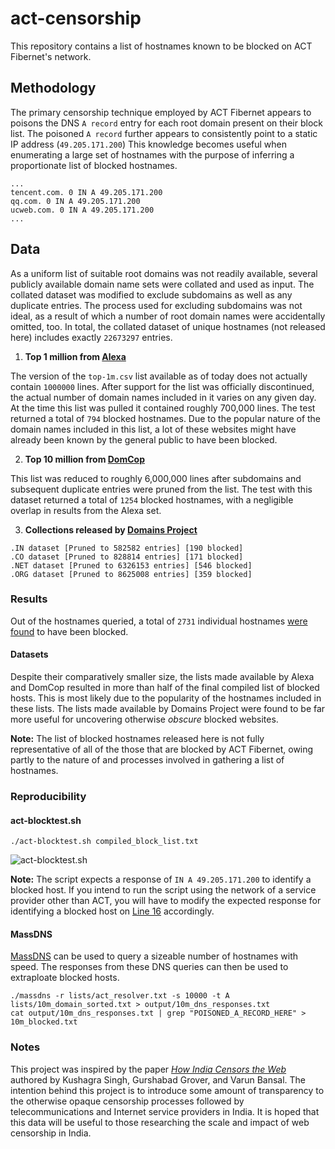 # act-censorship
This repository contains a list of hostnames known to be blocked on ACT Fibernet's network.

## Methodology
The primary censorship technique employed by ACT Fibernet appears to poisons the DNS `A record` entry for each root domain present on their block list. The poisoned `A record` further appears to consistently point to a static IP address (`49.205.171.200`) This knowledge becomes useful when enumerating a large set of hostnames with the purpose of inferring a proportionate list of blocked hostnames.

```
...
tencent.com. 0 IN A 49.205.171.200
qq.com. 0 IN A 49.205.171.200
ucweb.com. 0 IN A 49.205.171.200
...
```

## Data

As a uniform list of suitable root domains was not readily available, several publicly available domain name sets were collated and used as input. The collated dataset was modified to exclude subdomains as well as any duplicate entries. The process used for excluding subdomains was not ideal, as a result of which a number of root domain names were accidentally omitted, too. In total, the collated dataset of unique hostnames (not released here) includes exactly `22673297` entries.

1. **Top 1 million from [Alexa](http://s3.amazonaws.com/alexa-static/top-1m.csv.zip)**

The version of the `top-1m.csv` list available as of today does not actually contain `1000000` lines. After support for the list was officially discontinued, the actual number of domain names included in it varies on any given day. At the time this list was pulled it contained roughly 700,000 lines. The test returned a total of `794` blocked hostnames. Due to the popular nature of the domain names included in this list, a lot of these websites might have already been known by the general public to have been blocked.

2. **Top 10 million from [DomCop](https://www.domcop.com/files/top/top10milliondomains.csv.zip)**

This list was reduced to roughly 6,000,000 lines after subdomains and subsequent duplicate entries were pruned from the list. The test with this dataset returned a total of `1254` blocked hostnames, with a negligible overlap in results from the Alexa set.

3. **Collections released by [Domains Project](https://dataset.domainsproject.org)**

```
.IN dataset [Pruned to 582582 entries] [190 blocked]
.CO dataset [Pruned to 828814 entries] [171 blocked]
.NET dataset [Pruned to 6326153 entries] [546 blocked]
.ORG dataset [Pruned to 8625008 entries] [359 blocked]
```

### Results
Out of the hostnames queried, a total of `2731` individual hostnames [were found](https://github.com/qurbat/act-censorship/blob/main/compiled_block_list.txt) to have been blocked.

#### Datasets
Despite their comparatively smaller size, the lists made available by Alexa and DomCop resulted in more than half of the final compiled list of blocked hosts. This is most likely due to the popularity of the hostnames included in these lists. The lists made available by Domains Project were found to be far more useful for uncovering otherwise *obscure* blocked websites.

**Note:** The list of blocked hostnames released here is not fully representative of all of the those that are blocked by ACT Fibernet, owing partly to the nature of and processes involved in gathering a list of hostnames.

### Reproducibility

#### act-blocktest.sh

```
./act-blocktest.sh compiled_block_list.txt
```

![act-blocktest.sh](https://i.imgur.com/YXHP6WT.gif)

**Note:** The script expects a response of `IN A 49.205.171.200` to identify a blocked host. If you intend to run the script using the network of a service provider other than ACT, you will have to modify the expected response for identifying a blocked host on [Line 16](https://github.com/qurbat/act-censorship/blob/main/blocktest.sh#L16) accordingly.

#### MassDNS
[MassDNS](https://github.com/blechschmidt/massdns) can be used to query a sizeable number of hostnames with speed. The responses from these DNS queries can then be used to extraploate blocked hosts.

```
./massdns -r lists/act_resolver.txt -s 10000 -t A lists/10m_domain_sorted.txt > output/10m_dns_responses.txt
cat output/10m_dns_responses.txt | grep "POISONED_A_RECORD_HERE" > 10m_blocked.txt
```

### Notes

This project was inspired by the paper *[How India Censors the Web](https://arxiv.org/abs/1912.08590)* authored by Kushagra Singh, Gurshabad Grover, and Varun Bansal. The intention behind this project is to introduce some amount of transparency to the otherwise opaque censorship processes followed by telecommunications and Internet service providers in India. It is hoped that this data will be useful to those researching the scale and impact of web censorship in India.
